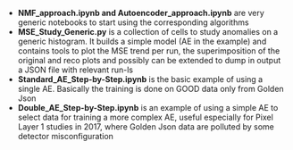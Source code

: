 *  **NMF_approach.ipynb and Autoencoder_approach.ipynb** are very generic notebooks to start using the corresponding algorithms
*  **MSE_Study_Generic.py** is a collection of cells to study anomalies on a generic histogram. It builds a simple model (AE in the example) and contains tools to plot the MSE trend per run, the superimposition of the original and reco plots and possibly can be extended to dump in output a JSON file with relevant run-ls
*  **Standard_AE_Step-by-Step.ipynb** is the basic example of using a single AE. Basically the training is done on GOOD data only from Golden Json
*  **Double_AE_Step-by-Step.ipynb** is an example of using a simple AE to select data for training a more complex AE, useful especially for Pixel Layer 1 studies in 2017, where Golden Json data are polluted by some detector misconfiguration

